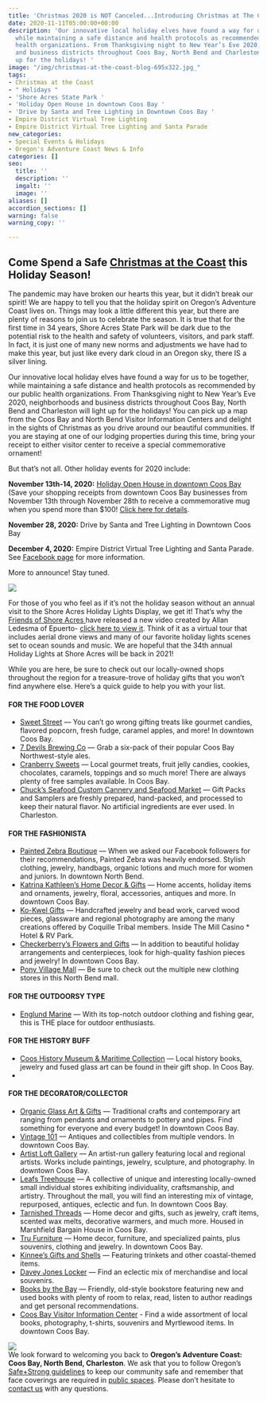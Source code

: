 ```yaml
---
title: 'Christmas 2020 is NOT Canceled...Introducing Christmas at The Coast! '
date: 2020-11-11T05:00:00+00:00
description: 'Our innovative local holiday elves have found a way for us to be together,
  while maintaining a safe distance and health protocols as recommended by our public
  health organizations. From Thanksgiving night to New Year’s Eve 2020, neighborhoods
  and business districts throughout Coos Bay, North Bend and Charleston will light
  up for the holidays! '
image: "/img/christmas-at-the-coast-blog-695x322.jpg_"
tags:
- Christmas at the Coast
- " Holidays "
- 'Shore Acres State Park '
- 'Holiday Open House in downtown Coos Bay '
- 'Drive by Santa and Tree Lighting in Downtown Coos Bay '
- Empire District Virtual Tree Lighting
- Empire District Virtual Tree Lighting and Santa Parade
new_categories:
- Special Events & Holidays
- Oregon's Adventure Coast News & Info
categories: []
seo:
  title: ''
  description: ''
  imgalt: ''
  image: ''
aliases: []
accordion_sections: []
warning: false
warning_copy: ''

---
```

## Come Spend a Safe [Christmas at the Coast](https://www.oregonsadventurecoast.com/event/christmas-at-the-coast/) this Holiday Season!

The pandemic may have broken our hearts this year, but it didn’t break our spirit! We are happy to tell you that the holiday spirit on Oregon’s Adventure Coast lives on. Things may look a little different this year, but there are plenty of reasons to join us to celebrate the season. It is true that for the first time in 34 years, Shore Acres State Park will be dark due to the potential risk to the health and safety of volunteers, visitors, and park staff. In fact, it is just one of many new norms and adjustments we have had to make this year, but just like every dark cloud in an Oregon sky, there IS a silver lining.

Our innovative local holiday elves have found a way for us to be together, while maintaining a safe distance and health protocols as recommended by our public health organizations. From Thanksgiving night to New Year’s Eve 2020, neighborhoods and business districts throughout Coos Bay, North Bend and Charleston will light up for the holidays! You can pick up a map from the Coos Bay and North Bend Visitor Information Centers and delight in the sights of Christmas as you drive around our beautiful communities. If you are staying at one of our lodging properties during this time, bring your receipt to either visitor center to receive a special commemorative ornament!

But that’s not all. Other holiday events for 2020 include: 

**November 13th-14, 2020:** [Holiday Open House in downtown Coos Bay](https://www.facebook.com/events/710242702942595) (Save your shopping receipts from downtown Coos Bay businesses from November 13th through November 28th to receive a commemorative mug when you spend more than $100! [Click here for details](https://www.oregonsadventurecoast.com/event/christmas-at-the-coast/).

**November 28, 2020:** Drive by Santa and Tree Lighting in Downtown Coos Bay

  
**December 4, 2020:** Empire District Virtual Tree Lighting and Santa Parade. See [Facebook page](https://www.facebook.com/Community-Coalition-of-Empire-CCE-110984147408194) for more information.

More to announce! Stay tuned. 

![](/img/holidays-oregon-s-adventure-coast-blog-695x322-jpg.png)

For those of you who feel as if it’s not the holiday season without an annual visit to the Shore Acres Holiday Lights Display, we get it! That’s why the [Friends of Shore Acres ](https://shoreacres.net/about-us/about-friends-of-shore-acres-inc/)have released a new video created by Allan Ledesma of Epuerto- [click here to view it](https://www.oregonsadventurecoast.com/event/christmas-at-the-coast/). Think of it as a virtual tour that includes aerial drone views and many of our favorite holiday lights scenes set to ocean sounds and music. We are hopeful that the 34th annual Holiday Lights at Shore Acres will be back in 2021!

While you are here, be sure to check out our locally-owned shops throughout the region for a treasure-trove of holiday gifts that you won’t find anywhere else. Here’s a quick guide to help you with your list.

#### FOR THE FOOD LOVER

* [Sweet Street](https://www.facebook.com/sweetstreetcoosbay/) — You can’t go wrong gifting treats like gourmet candies, flavored popcorn, fresh fudge, caramel apples, and more! In downtown Coos Bay.
* [7 Devils Brewing Co](https://www.7devilsbrewery.com/) — Grab a six-pack of their popular Coos Bay Northwest-style ales.
* [Cranberry Sweets](https://cranberrysweets.com/) — Local gourmet treats, fruit jelly candies, cookies, chocolates, caramels, toppings and so much more! There are always plenty of free samples available. In Coos Bay.
* [Chuck’s Seafood Custom Cannery and Seafood Market](https://www.chucksseafood.com/) — Gift Packs and Samplers are freshly prepared, hand-packed, and processed to keep their natural flavor. No artificial ingredients are ever used. In Charleston.

#### FOR THE FASHIONISTA

* [Painted Zebra Boutique](https://www.facebook.com/paintedzebraboutique/) — When we asked our Facebook followers for their recommendations, Painted Zebra was heavily endorsed. Stylish clothing, jewelry, handbags, organic lotions and much more for women and juniors. In downtown North Bend.
* [Katrina Kathleen’s Home Decor & Gifts](https://www.facebook.com/katrinakathleens/?rf=212911775714072) — Home accents, holiday items and ornaments, jewelry, floral, accessories, antiques and more. In downtown Coos Bay.
* [Ko-Kwel Gifts](https://www.themillcasino.com/accommodations/ko-kwel-gifts/) — Handcrafted jewelry and bead work, carved wood pieces, glassware and regional photography are among the many creations offered by Coquille Tribal members. Inside The Mill Casino * Hotel & RV Park.
* [Checkerberry’s Flowers and Gifts](https://checkerberrys.com/) — In addition to beautiful holiday arrangements and centerpieces, look for high-quality fashion pieces and jewelry! In downtown Coos Bay.
* [Pony Village Mall](https://ponyvm.com/) — Be sure to check out the multiple new clothing stores in this North Bend mall.

#### FOR THE OUTDOORSY TYPE

* [Englund Marine](http://www.englundmarine.com/) — With its top-notch outdoor clothing and fishing gear, this is THE place for outdoor enthusiasts.

#### FOR THE HISTORY BUFF

* [Coos History Museum & Maritime Collection](https://cooshistory.org/museum-store/) — Local history books, jewelry and fused glass art can be found in their gift shop. In Coos Bay.
* 

#### FOR THE DECORATOR/COLLECTOR

* [Organic Glass Art & Gifts](https://www.facebook.com/organicglassart/) — Traditional crafts and contemporary art ranging from pendants and ornaments to pottery and pipes. Find something for everyone and every budget! In downtown Coos Bay.
* [Vintage 101](https://www.facebook.com/atVintage101) — Antiques and collectibles from multiple vendors. In downtown Coos Bay.
* [Artist Loft Gallery](https://www.theartistloftgallery.com/) — An artist-run gallery featuring local and regional artists. Works include paintings, jewelry, sculpture, and photography. In downtown Coos Bay.
* [Leafs Treehouse](https://www.facebook.com/TreehouseMall) — A collective of unique and interesting locally-owned small individual stores exhibiting individuality, craftsmanship, and artistry. Throughout the mall, you will find an interesting mix of vintage, repurposed, antiques, eclectic and fun. In downtown Coos Bay.
* [Tarnished Threads](https://www.facebook.com/TarnishedThreads) — Home decor and gifts, such as jewelry, craft items, scented wax melts, decorative warmers, and much more. Housed in Marshfield Bargain House in Coos Bay.
* [Tru Furniture](https://www.trufurnitureco.com/) — Home decor, furniture, and specialized paints, plus souvenirs, clothing and jewelry. In downtown Coos Bay.
* [Kinnee’s Gifts and Shells](http://www.yelp.com/biz/kinnees-giftsn-shells-coos-bay) — Featuring trinkets and other coastal-themed items.
* [Davey Jones Locker](https://www.facebook.com/Davey-Jones-Locker-275312836004/) — Find an eclectic mix of merchandise and local souvenirs.
* [Books by the Bay](https://www.facebook.com/Books-By-The-Bay-232314893488700/) — Friendly, old-style bookstore featuring new and used books with plenty of room to relax, read, listen to author readings and get personal recommendations.
* [Coos Bay Visitor Information Center](https://www.facebook.com/Coos-Bay-Visitor-Center-120976481286195) - Find a wide assortment of local books, photography, t-shirts, souvenirs and Myrtlewood items. In downtown Coos Bay.

![](/img/wear-a-mask-oregon-s-adventure-coast.png)  
We look forward to welcoming you back to **Oregon’s Adventure Coast: Coos Bay, North Bend, Charleston**. We ask that you to follow Oregon’s [Safe+Strong guidelines](https://govstatus.egov.com/reopening-oregon) to keep our community safe and remember that face coverings are required in [public spaces](https://sharedsystems.dhsoha.state.or.us/DHSForms/Served/le2288K.pdf). Please don’t hesitate to [contact us](https://www.oregonsadventurecoast.com/contact/) with any questions.